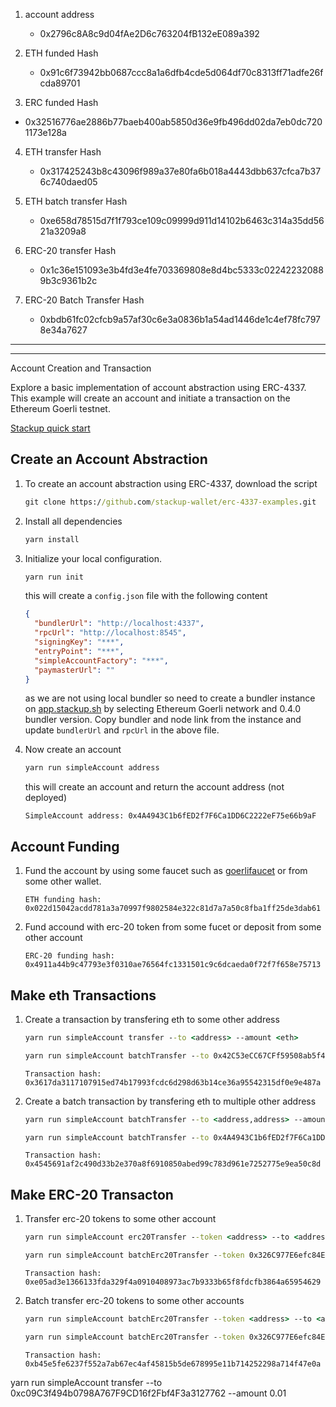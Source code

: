 1. account address

   - 0x2796c8A8c9d04fAe2D6c763204fB132eE089a392

2. ETH funded Hash

   - 0x91c6f73942bb0687ccc8a1a6dfb4cde5d064df70c8313ff71adfe26fcda89701

3.  ERC funded Hash

   - 0x32516776ae2886b77baeb400ab5850d36e9fb496dd02da7eb0dc7201173e128a

4. ETH transfer Hash

    - 0x317425243b8c43096f989a37e80fa6b018a4443dbb637cfca7b376c740daed05

5. ETH batch transfer Hash

    -  0xe658d78515d7f1f793ce109c09999d911d14102b6463c314a35dd5621a3209a8

6. ERC-20 transfer Hash

    -  0x1c36e151093e3b4fd3e4fe703369808e8d4bc5333c022422320889b3c9361b2c

7. ERC-20 Batch Transfer Hash

    - 0xbdb61fc02cfcb9a57af30c6e3a0836b1a54ad1446de1c4ef78fc7978e34a7627

----------
-----------
Account Creation and Transaction

Explore a basic implementation of account abstraction using ERC-4337. This example will create an account and initiate a transaction on the Ethereum Goerli testnet.

[Stackup quick start](https://docs.stackup.sh/docs/guides/quickstart)

## Create an Account Abstraction

1. To create an account abstraction using ERC-4337, download the script

   ```cmd
   git clone https://github.com/stackup-wallet/erc-4337-examples.git
   ```

2. Install all dependencies

   ```cmd
   yarn install
   ```

3. Initialize your local configuration.

   ```cmd
   yarn run init
   ```

   this will create a `config.json` file with the following content

   ```json
   {
     "bundlerUrl": "http://localhost:4337",
     "rpcUrl": "http://localhost:8545",
     "signingKey": "***",
     "entryPoint": "***",
     "simpleAccountFactory": "***",
     "paymasterUrl": ""
   }
   ```

   as we are not using local bundler so need to create a bundler instance on [app.stackup.sh](https://app.stackup.sh/sign-in) by selecting Ethereum Goerli network and 0.4.0 bundler version. Copy bundler and node link from the instance and update `bundlerUrl` and `rpcUrl` in the above file.

4. Now create an account

   ```cmd
   yarn run simpleAccount address
   ```

   this will create an account and return the account address (not deployed)

   ```
   SimpleAccount address: 0x4A4943C1b6fED2f7F6Ca1DD6C2222eF75e66b9aF
   ```

## Account Funding

1. Fund the account by using some faucet such as [goerlifaucet](https://goerlifaucet.com/) or from some other wallet.

   ```
   ETH funding hash: 0x022d15042acdd781a3a70997f9802584e322c81d7a7a50c8fba1ff25de3dab61
   ```

2. Fund accound with erc-20 token from some fucet or deposit from some other account

   ```
   ERC-20 funding hash: 0x4911a44b9c47793e3f0310ae76564fc1331501c9c6dcaeda0f72f7f658e75713
   ```

## Make eth Transactions

1. Create a transaction by transfering eth to some other address

   ```cmd
   yarn run simpleAccount transfer --to <address> --amount <eth>
   ```

   ```cmd
   yarn run simpleAccount batchTransfer --to 0x42C53eCC67CFf59508ab5f498C863D58426CBFE1 --amount 0.001
   ```

   ```
   Transaction hash: 0x3617da3117107915ed74b17993fcdc6d298d63b14ce36a95542315df0e9e487a
   ```

2. Create a batch transaction by transfering eth to multiple other address

   ```cmd
   yarn run simpleAccount batchTransfer --to <address,address> --amount <eth>
   ```

   ```cmd
   yarn run simpleAccount batchTransfer --to 0x4A4943C1b6fED2f7F6Ca1DD6C2222eF75e66b9aF,0x42C53eCC67CFf59508ab5f498C863D58426CBFE1 --amount 0.001
   ```

   

   ```
   Transaction hash: 0x4545691af2c490d33b2e370a8f6910850abed99c783d961e7252775e9ea50c8d
   ```

## Make ERC-20 Transacton

1. Transfer erc-20 tokens to some other account

   ```cmd
   yarn run simpleAccount erc20Transfer --token <address> --to <address> --amount <decimal>
   ```

   ```cmd
   yarn run simpleAccount batchErc20Transfer --token 0x326C977E6efc84E512bB9C30f76E30c160eD06FB --to 0x42C53eCC67CFf59508ab5f498C863D58426CBFE1 --amount 1
   ```

  

   ```
   Transaction hash: 0xe05ad3e1366133fda329f4a0910408973ac7b9333b65f8fdcfb3864a65954629
   ```

2. Batch transfer erc-20 tokens to some other accounts

   ```cmd
   yarn run simpleAccount batchErc20Transfer --token <address> --to <address,address> --amount <decimal>
   ```

   ```cmd
   yarn run simpleAccount batchErc20Transfer --token 0x326C977E6efc84E512bB9C30f76E30c160eD06FB --to 0x4A4943C1b6fED2f7F6Ca1DD6C2222eF75e66b9aF,0x42C53eCC67CFf59508ab5f498C863D58426CBFE1 --amount 1
   ```


   ```
   Transaction hash: 0xb45e5fe6237f552a7ab67ec4af45815b5de678995e11b714252298a714f47e0a
   ```











yarn run simpleAccount transfer --to 0xc09C3f494b0798A767F9CD16f2Fbf4F3a3127762 --amount 0.01